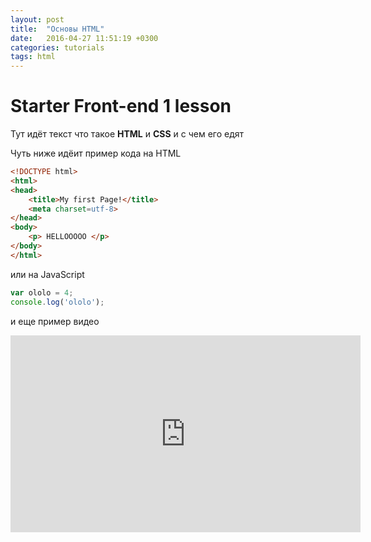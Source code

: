 ```yaml
---
layout: post
title:  "Основы HTML"
date:   2016-04-27 11:51:19 +0300
categories: tutorials
tags: html
---
```

# Starter Front-end 1 lesson

Тут идёт текст что такое **HTML** и **CSS** и с чем его едят

Чуть ниже идёит пример кода на HTML

```html
<!DOCTYPE html>
<html>
<head>
    <title>My first Page!</title>
    <meta charset=utf-8>
</head>
<body>
    <p> HELLOOOOO </p>
</body>
</html>
```
или на JavaScript

```javascript
var ololo = 4;
console.log('ololo');
```

и еще пример видео

<iframe width="560" height="315" src="https://www.youtube.com/embed/EzUB5GZqjgY" frameborder="0" allowfullscreen></iframe>